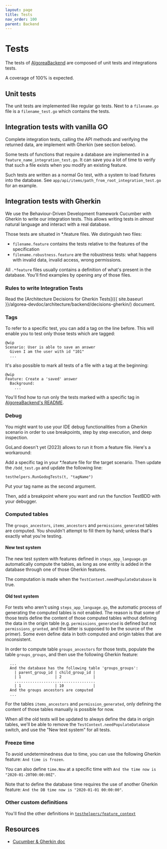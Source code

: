 ```yaml
---
layout: page
title: Tests
nav_order: 100
parent: Backend
---
```


# Tests

The tests of [AlgoreaBackend](https://github.com/France-ioi/AlgoreaBackend) are composed of unit tests and integrations tests.

A coverage of 100% is expected.

## Unit tests

The unit tests are implemented like regular go tests. Next to a `filename.go` file is a `filename_test.go` which contains the tests.

## Integration tests with vanilla GO

Complete integration tests, calling the API methods and verifying the returned data, are implement with Gherkin (see section below).

Some tests of functions that require a database are implemented in a `feature_name_integration_test.go`.
It can save you a lot of time to verify that such a file exists when you modify an existing feature.

Such tests are written as a normal Go test, with a system to load fixtures into the database.
See `app/api/items/path_from_root_integration_test.go` for an example.

## Integration tests with Gherkin

We use the Behaviour-Driven Development framework Cucumber with Gherkin to write our integration tests.
This allows writing tests in *almost* natural language and interact with a real database.

Those tests are situated in *.feature files.  We distinguish two files:
* `filename.feature` contains the tests relative to the features of the specification
* `filename.robustness.feature` are the robustness tests: what happens with invalid data, invalid access, wrong permissions.

All `.*feature` files usually contains a definition of what's present in the database. You'll find examples by opening any of those files.

### Rules to write Integration Tests

Read the
[Architecture Decisions for Gherkin Tests]({{ site.baseurl }}/algorea-devdoc/architecture/backend/decisions-gherkin/) document.

### Tags

To refer to a specific test, you can add a tag on the line before. This will enable you to test only those tests which are tagged:

```
@wip
Scenario: User is able to save an answer
  Given I am the user with id "101"
  ...
```

It's also possible to mark all tests of a file with a tag at the beginning:

```
@wip
Feature: Create a 'saved' answer
  Background:
    ...
```

You'll find how to run only the tests marked with a specific tag in [AlgoreaBackend's README](https://github.com/France-ioi/AlgoreaBackend/blob/master/README.md).


### Debug

You might want to use your IDE debug functionalities from a Gherkin scenario in order to use breakpoints,
step by step execution, and deep inspection.

GoLand doesn't yet (2023) allows to run it from a feature file. Here's a workaround:

Add a specific tag in your *.feature file for the target scenario.
Then update the `/bdd_test.go` and update the following line:

    testhelpers.RunGodogTests(t, "tagName")

Put your tag name as the second argument.

Then, add a breakpoint where you want and run the function TestBDD with your debugger.


### Computed tables

The `groups_ancestors`, `items_ancestors` and `permissions_generated` tables are computed.
You shouldn't attempt to fill them by hand; unless that's exactly what you're testing.


#### New test system

The new test system with features defined in `steps_app_language.go` automatically compute the tables,
as long as one entity is added in the database through one of those Gherkin features.

The computation is made when the `TestContext.needPopulateDatabase` is true.


#### Old test system

For tests who aren't using `steps_app_language.go`,
the automatic process of generating the computed tables is not enabled.
The reason is
that some of those tests define the content of those computed tables without defining the data in the origin table
(e.g. `permissions_generated` is defined but not `permissions_granted`,
and the latter is supposed to be the source of the primer).
Some even define data in both computed and origin tables that are inconsistent.

In order to compute table `groups_ancestors` for those tests, populate the table `groups_groups`,
and then use the following Gherkin feature:

```
  ...
  And the database has the following table 'groups_groups':
    | parent_group_id | child_group_id |
    | 1               | 2              |
    ....................................
    | 1               | 10             |
  And the groups ancestors are computed
  ...
```

For the tables `items_ancestors` and `permission_generated`,
only defining the content of those tables manually is possible for now.

When all the old tests will be updated to always define the data in origin tables,
we'll be able to remove the `TestContext.needPopulateDatabase` switch,
and use the "New test system" for all tests.


### Freeze time

To avoid undeterminedness due to time, you can use the following Gherkin feature:  `And time is frozen`.

You can also define `time.Now` at a specific time with `And the time now is "2020-01-20T00:00:00Z"`.

Note that to define the database time requires the use of another Gherkin feature:
`And the DB time now is "2020-01-01 00:00:00"`.


### Other custom definitions

You'll find the other definitions in [`testhelpers/feature_context`](https://github.com/France-ioi/AlgoreaBackend/blob/master/testhelpers/feature_context.go)

## Resources

* [Cucumber & Gherkin doc](https://cucumber.io/docs/guides/overview/)
